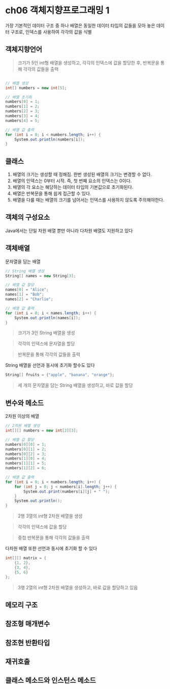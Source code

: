 # ch06 객체지향프로그래밍 1
가장 기본적인 데이터 구조 중 하나
배열은 동일한 데이터 타입의 값들을 모아 놓은 데이터 구조로, 인덱스를 사용하여 각각의 값을 식별

## 객체지향언어

> 크기가 5인 int형 배열을 생성하고, 각각의 인덱스에 값을 할당한 후, 반복문을 통해 각각의 값들을 출력

```csharp

// 배열 생성
int[] numbers = new int[5];

// 배열 초기화
numbers[0] = 1;
numbers[1] = 2;
numbers[2] = 3;
numbers[3] = 4;
numbers[4] = 5;

// 배열 값 출력
for (int i = 0; i < numbers.length; i++) {
    System.out.println(numbers[i]);
}

```

## 클래스

1. 배열의 크기는 생성할 때 정해짐. 한번 생성된 배열의 크기는 변경할 수 없다.
2. 배열의 인덱스는 0부터 시작. 즉, 첫 번째 요소의 인덱스는 0이다.
3. 배열의 각 요소는 해당하는 데이터 타입의 기본값으로 초기화된다.
4. 배열은 반복문을 통해 쉽게 접근할 수 있다.
5. 배열을 다룰 때는 배열의 크기를 넘어서는 인덱스를 사용하지 않도록 주의해야한다.

## 객체의 구성요소

Java에서는 단일 차원 배열 뿐만 아니라 다차원 배열도 지원하고 있다

## 객체배열

문자열을 담는 배열

```csharp
// String 배열 생성
String[] names = new String[3];

// 배열 값 할당
names[0] = "Alice";
names[1] = "Bob";
names[2] = "Charlie";

// 배열 값 출력
for (int i = 0; i < names.length; i++) {
    System.out.println(names[i]);
}
```
> 크기가 3인 String 배열을 생성

> 각각의 인덱스에 문자열을 할당

> 반복문을 통해 각각의 값들을 출력

String 배열을 선언과 동시에 초기화 할수도 있다

```csharp
String[] fruits = {"apple", "banana", "orange"};
```
>  세 개의 문자열을 담는 String 배열을 생성하고, 바로 값을 할당

## 변수와 메소드

2차원 이상의 배열
```csharp
// 2차원 배열 생성
int[][] numbers = new int[2][3];

// 배열 값 할당
numbers[0][0] = 1;
numbers[0][1] = 2;
numbers[0][2] = 3;
numbers[1][0] = 4;
numbers[1][1] = 5;
numbers[1][2] = 6;

// 배열 값 출력
for (int i = 0; i < numbers.length; i++) {
    for (int j = 0; j < numbers[i].length; j++) {
        System.out.print(numbers[i][j] + " ");
    }
    System.out.println();
}
```
> 2행 3열의 int형 2차원 배열을 생성

> 각각의 인덱스에 값을 할당

> 중첩 반복문을 통해 각각의 값들을 출력

다차원 배열 또한 선언과 동시에 초기화 할 수 있다
```csharp
int[][] matrix = {
    {1, 2},
    {3, 4},
    {5, 6}
};
```
> 3행 2열의 int형 2차원 배열을 생성하고, 바로 값을 할당하고 있음

## 메모리 구조

## 참조형 매개변수

## 참조현 반환타입

## 재귀호출

## 클래스 메소드와 인스턴스 메소드

##
